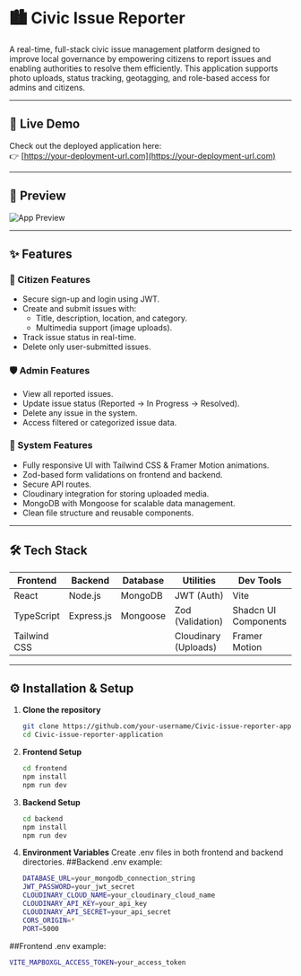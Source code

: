 # 🏙️ Civic Issue Reporter

A real-time, full-stack civic issue management platform designed to improve local governance by empowering citizens to report issues and enabling authorities to resolve them efficiently. This application supports photo uploads, status tracking, geotagging, and role-based access for admins and citizens.

---

## 🔗 Live Demo

Check out the deployed application here:  
👉 [https://your-deployment-url.com](https://your-deployment-url.com)

---

## 📸 Preview

![App Preview](https://your-image-url.com/screenshot.png)

---

## ✨ Features

### 👤 Citizen Features
- Secure sign-up and login using JWT.
- Create and submit issues with:
  - Title, description, location, and category.
  - Multimedia support (image uploads).
- Track issue status in real-time.
- Delete only user-submitted issues.
  
### 🛡️ Admin Features
- View all reported issues.
- Update issue status (Reported → In Progress → Resolved).
- Delete any issue in the system.
- Access filtered or categorized issue data.

### 🔧 System Features
- Fully responsive UI with Tailwind CSS & Framer Motion animations.
- Zod-based form validations on frontend and backend.
- Secure API routes.
- Cloudinary integration for storing uploaded media.
- MongoDB with Mongoose for scalable data management.
- Clean file structure and reusable components.

---

## 🛠️ Tech Stack

| Frontend     | Backend       | Database | Utilities            | Dev Tools             |
|--------------|----------------|----------|-----------------------|------------------------|
| React        | Node.js        | MongoDB  | JWT (Auth)            | Vite                   |
| TypeScript   | Express.js     | Mongoose | Zod (Validation)      | Shadcn UI Components   |
| Tailwind CSS |                |          | Cloudinary (Uploads)  | Framer Motion          |

---

## ⚙️ Installation & Setup

1. **Clone the repository**
   ```bash
   git clone https://github.com/your-username/Civic-issue-reporter-application.git
   cd Civic-issue-reporter-application

2. **Frontend Setup**
   ```bash
   cd frontend
   npm install
   npm run dev
   
3. **Backend Setup**
   ```bash
   cd backend
   npm install
   npm run dev
   
4. **Environment Variables**
   Create .env files in both frontend and backend directories.
   ##Backend .env example:
   ```bash
   DATABASE_URL=your_mongodb_connection_string
   JWT_PASSWORD=your_jwt_secret
   CLOUDINARY_CLOUD_NAME=your_cloudinary_cloud_name
   CLOUDINARY_API_KEY=your_api_key
   CLOUDINARY_API_SECRET=your_api_secret
   CORS_ORIGIN=*
   PORT=5000

  ##Frontend .env example:
  ```bash
  VITE_MAPBOXGL_ACCESS_TOKEN=your_access_token






